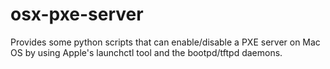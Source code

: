 # osx-pxe-server

Provides some python scripts that can enable/disable a PXE server on Mac OS by
using Apple's launchctl tool and the bootpd/tftpd daemons.
